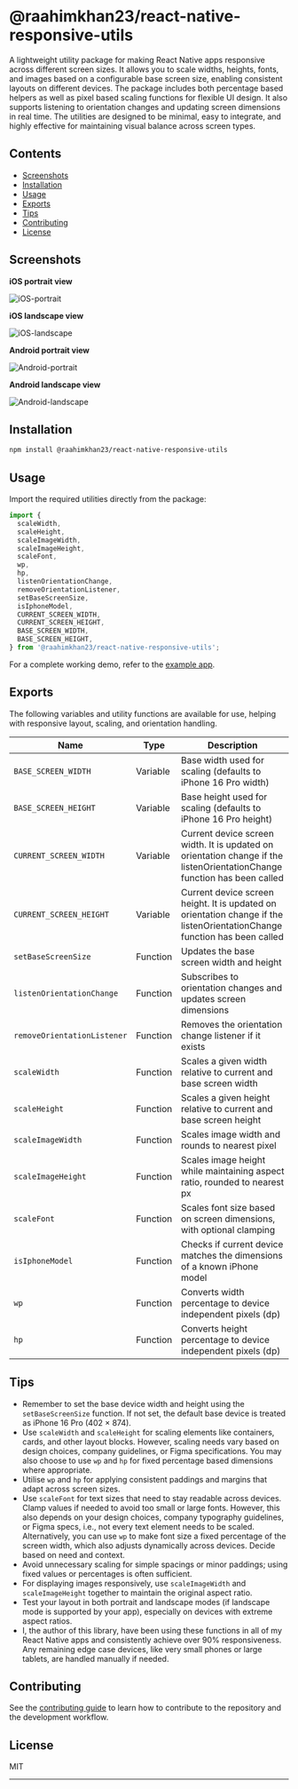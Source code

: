 # @raahimkhan23/react-native-responsive-utils

A lightweight utility package for making React Native apps responsive across different screen sizes. It allows you to scale widths, heights, fonts, and images based on a configurable base screen size, enabling consistent layouts on different devices. The package includes both percentage based helpers as well as pixel based scaling functions for flexible UI design. It also supports listening to orientation changes and updating screen dimensions in real time. The utilities are designed to be minimal, easy to integrate, and highly effective for maintaining visual balance across screen types.

## Contents

- [Screenshots](#screenshots)
- [Installation](#installation)
- [Usage](#usage)
- [Exports](#exports)
- [Tips](#tips)
- [Contributing](#contributing)
- [License](#license)

## Screenshots

**iOS portrait view**

![iOS-portrait](https://github.com/user-attachments/assets/7680878d-9b47-4fc1-bd05-ebb890cca707)

**iOS landscape view**

![iOS-landscape](https://github.com/user-attachments/assets/37b4fcb5-db03-4471-a10c-3728051bd938)

**Android portrait view**

![Android-portrait](https://github.com/user-attachments/assets/7f7195c4-1d53-4f23-b71f-2799328d3c12)

**Android landscape view**

![Android-landscape](https://github.com/user-attachments/assets/679f3a42-620d-4016-941d-7e31b5150cef)

## Installation

```sh
npm install @raahimkhan23/react-native-responsive-utils
```

## Usage

Import the required utilities directly from the package:

```ts
import {
  scaleWidth,
  scaleHeight,
  scaleImageWidth,
  scaleImageHeight,
  scaleFont,
  wp,
  hp,
  listenOrientationChange,
  removeOrientationListener,
  setBaseScreenSize,
  isIphoneModel,
  CURRENT_SCREEN_WIDTH,
  CURRENT_SCREEN_HEIGHT,
  BASE_SCREEN_WIDTH,
  BASE_SCREEN_HEIGHT,
} from '@raahimkhan23/react-native-responsive-utils';
```

For a complete working demo, refer to the [example app](https://github.com/raahimkhan/react-native-responsive-utils/tree/main/example).

## Exports

The following variables and utility functions are available for use, helping with responsive layout, scaling, and orientation handling.

| Name                     | Type     | Description                                                                 |
|--------------------------|----------|-----------------------------------------------------------------------------|
| `BASE_SCREEN_WIDTH`        | Variable | Base width used for scaling (defaults to iPhone 16 Pro width)                  |
| `BASE_SCREEN_HEIGHT`       | Variable | Base height used for scaling (defaults to iPhone 16 Pro height)                |
| `CURRENT_SCREEN_WIDTH`     | Variable | Current device screen width. It is updated on orientation change if the listenOrientationChange function has been called                  |
| `CURRENT_SCREEN_HEIGHT`    | Variable | Current device screen height. It is updated on orientation change if the listenOrientationChange function has been called                |
| `setBaseScreenSize`        | Function | Updates the base screen width and height                  |
| `listenOrientationChange`  | Function | Subscribes to orientation changes and updates screen dimensions            |
| `removeOrientationListener`| Function | Removes the orientation change listener if it exists                       |
| `scaleWidth`               | Function | Scales a given width relative to current and base screen width             |
| `scaleHeight`              | Function | Scales a given height relative to current and base screen height           |
| `scaleImageWidth`          | Function | Scales image width and rounds to nearest pixel                             |
| `scaleImageHeight`         | Function | Scales image height while maintaining aspect ratio, rounded to nearest px  |
| `scaleFont`                | Function | Scales font size based on screen dimensions, with optional clamping        |
| `isIphoneModel`            | Function | Checks if current device matches the dimensions of a known iPhone model    |
| `wp`                       | Function | Converts width percentage to device independent pixels (dp)                |
| `hp`                       | Function | Converts height percentage to device independent pixels (dp)               |

## Tips

- Remember to set the base device width and height using the `setBaseScreenSize` function. If not set, the default base device is treated as iPhone 16 Pro (402 × 874).
- Use `scaleWidth` and `scaleHeight` for scaling elements like containers, cards, and other layout blocks. However, scaling needs vary based on design choices, company guidelines, or Figma specifications. You may also choose to use `wp` and `hp` for fixed percentage based dimensions where appropriate.
- Utilise `wp` and `hp` for applying consistent paddings and margins that adapt across screen sizes.
- Use `scaleFont` for text sizes that need to stay readable across devices. Clamp values if needed to avoid too small or large fonts. However, this also depends on your design choices, company typography guidelines, or Figma specs, i.e., not every text element needs to be scaled. Alternatively, you can use `wp` to make font size a fixed percentage of the screen width, which also adjusts dynamically across devices. Decide based on need and context.
- Avoid unnecessary scaling for simple spacings or minor paddings; using fixed values or percentages is often sufficient.
- For displaying images responsively, use `scaleImageWidth` and `scaleImageHeight` together to maintain the original aspect ratio.
- Test your layout in both portrait and landscape modes (if landscape mode is supported by your app), especially on devices with extreme aspect ratios.
- I, the author of this library, have been using these functions in all of my React Native apps and consistently achieve over 90% responsiveness. Any remaining edge case devices, like very small phones or large tablets, are handled manually if needed.

## Contributing

See the [contributing guide](CONTRIBUTING.md) to learn how to contribute to the repository and the development workflow.

## License

MIT

---
